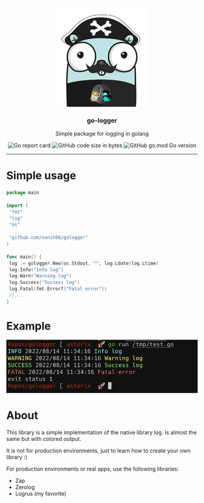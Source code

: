 <p align="center" >
  <img src="logo.png" alt="logo" width="250"/>
  <h3 align="center">go-logger</h3>
  <p align="center">Simple package for logging in golang</p>
</p>

<p align="center" >
  <img alt="Go report card" src="https://goreportcard.com/badge/github.com/nanih98/gologger">
  <img alt="GitHub code size in bytes" src="https://img.shields.io/github/languages/code-size/nanih98/gologger">
  <img alt="GitHub go.mod Go version" src="https://img.shields.io/github/go-mod/go-version/nanih98/gologger">
</p>

---

# Simple usage

```go
package main

import (
 "fmt"
 "log"
 "os"

 "github.com/nanih98/gologger"
)

func main() {
 log := gologger.New(os.Stdout, "", log.Ldate|log.Ltime)
 log.Info("Info log")
 log.Warn("Warning log")
 log.Success("Success log")
 log.Fatal(fmt.Errorf("Fatal error"))
 //....
}
```
# Example
  <img alt="Gologger example" src="gologger-example.png">

# About

This library is a simple implementation of the native library log. Is almost the same but with colored output.

It is not for production environments, just to learn how to create your own library :)

For production environments or real apps, use the following libraries:

* Zap
* Zerolog
* Logrus (my favorite)
